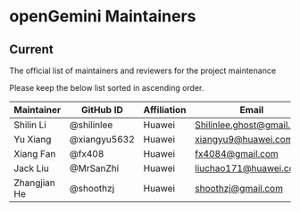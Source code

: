 # openGemini Maintainers

## Current

The official list of maintainers and reviewers for the project maintenance

Please keep the below list sorted in ascending order.

| Maintainer   | GitHub ID    | Affiliation | Email                                                        |
| ------------ | ------------ | ----------- | ------------------------------------------------------------ |
| Shilin Li    | @shilinlee   | Huawei      | [Shilinlee.ghost@gmail.com](mailto:shilinlee.ghost@gmail.com) |
| Yu Xiang     | @xiangyu5632 | Huawei      | [xiangyu9@huawei.com](mailto:xiangyu9@huawei.com)            |
| Xiang Fan    | @fx408       | Huawei      | [fx4084@gmail.com](mailto:fx4084@gmail.com)                  |
| Jack Liu     | @MrSanZhi    | Huawei      | [liuchao171@huawei.com](mailto:liuchao171@huawei.com)        |
| Zhangjian He | @shoothzj    | Huawei      | [shoothzj@gmail.com](mailto:shoothzj@gmail.com)              |
